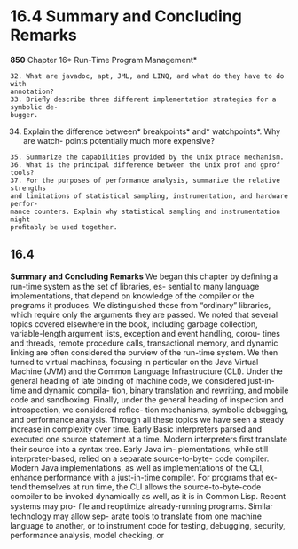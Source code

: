 # 16.4 Summary and Concluding Remarks

**850**
Chapter 16* Run-Time Program Management*

```
32. What are javadoc, apt, JML, and LINQ, and what do they have to do with
annotation?
33. Brieﬂy describe three different implementation strategies for a symbolic de-
bugger.
```

34. Explain the difference between* breakpoints* and* watchpoints*. Why are watch-
points potentially much more expensive?

```
35. Summarize the capabilities provided by the Unix ptrace mechanism.
36. What is the principal difference between the Unix prof and gprof tools?
37. For the purposes of performance analysis, summarize the relative strengths
and limitations of statistical sampling, instrumentation, and hardware perfor-
mance counters. Explain why statistical sampling and instrumentation might
proﬁtably be used together.
```

## 16.4

**Summary and Concluding Remarks**
We began this chapter by deﬁning a run-time system as the set of libraries, es-
sential to many language implementations, that depend on knowledge of the
compiler or the programs it produces. We distinguished these from “ordinary”
libraries, which require only the arguments they are passed.
We noted that several topics covered elsewhere in the book, including garbage
collection, variable-length argument lists, exception and event handling, corou-
tines and threads, remote procedure calls, transactional memory, and dynamic
linking are often considered the purview of the run-time system. We then turned
to virtual machines, focusing in particular on the Java Virtual Machine (JVM)
and the Common Language Infrastructure (CLI). Under the general heading of
late binding of machine code, we considered just-in-time and dynamic compila-
tion, binary translation and rewriting, and mobile code and sandboxing. Finally,
under the general heading of inspection and introspection, we considered reﬂec-
tion mechanisms, symbolic debugging, and performance analysis.
Through all these topics we have seen a steady increase in complexity over
time. Early Basic interpreters parsed and executed one source statement at a time.
Modern interpreters ﬁrst translate their source into a syntax tree. Early Java im-
plementations, while still interpreter-based, relied on a separate source-to-byte-
code compiler. Modern Java implementations, as well as implementations of the
CLI, enhance performance with a just-in-time compiler. For programs that ex-
tend themselves at run time, the CLI allows the source-to-byte-code compiler to
be invoked dynamically as well, as it is in Common Lisp. Recent systems may pro-
ﬁle and reoptimize already-running programs. Similar technology may allow sep-
arate tools to translate from one machine language to another, or to instrument
code for testing, debugging, security, performance analysis, model checking, or

